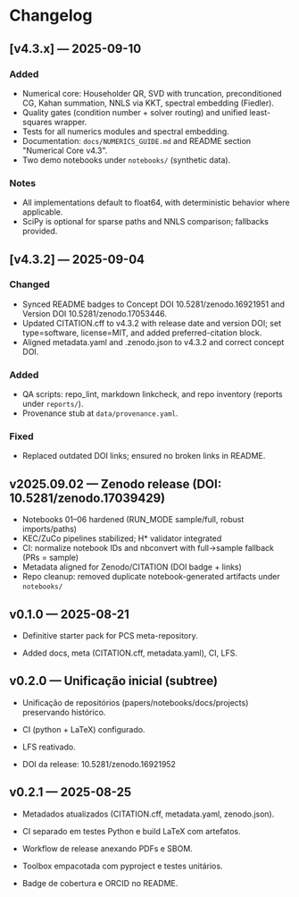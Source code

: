 # Changelog

## [v4.3.x] — 2025-09-10

### Added

- Numerical core: Householder QR, SVD with truncation, preconditioned CG, Kahan summation, NNLS via KKT, spectral embedding (Fiedler).
- Quality gates (condition number + solver routing) and unified least-squares wrapper.
- Tests for all numerics modules and spectral embedding.
- Documentation: `docs/NUMERICS_GUIDE.md` and README section "Numerical Core v4.3".
- Two demo notebooks under `notebooks/` (synthetic data).

### Notes

- All implementations default to float64, with deterministic behavior where applicable.
- SciPy is optional for sparse paths and NNLS comparison; fallbacks provided.

## [v4.3.2] — 2025-09-04

### Changed

* Synced README badges to Concept DOI 10.5281/zenodo.16921951 and Version DOI 10.5281/zenodo.17053446.
* Updated CITATION.cff to v4.3.2 with release date and version DOI; set type=software, license=MIT, and added preferred-citation block.
* Aligned metadata.yaml and .zenodo.json to v4.3.2 and correct concept DOI.

### Added

* QA scripts: repo_lint, markdown linkcheck, and repo inventory (reports under `reports/`).
* Provenance stub at `data/provenance.yaml`.

### Fixed

* Replaced outdated DOI links; ensured no broken links in README.

## v2025.09.02 — Zenodo release (DOI: 10.5281/zenodo.17039429)

- Notebooks 01–06 hardened (RUN_MODE sample/full, robust imports/paths)
- KEC/ZuCo pipelines stabilized; H* validator integrated
- CI: normalize notebook IDs and nbconvert with full→sample fallback (PRs = sample)
- Metadata aligned for Zenodo/CITATION (DOI badge + links)
- Repo cleanup: removed duplicate notebook-generated artifacts under `notebooks/`

## v0.1.0 — 2025-08-21

- Definitive starter pack for PCS meta-repository.

- Added docs, meta (CITATION.cff, metadata.yaml), CI, LFS.

## v0.2.0 — Unificação inicial (subtree)

- Unificação de repositórios (papers/notebooks/docs/projects) preservando histórico.

- CI (python + LaTeX) configurado.

- LFS reativado.

- DOI da release: 10.5281/zenodo.16921952

## v0.2.1 — 2025-08-25

- Metadados atualizados (CITATION.cff, metadata.yaml, zenodo.json).

- CI separado em testes Python e build LaTeX com artefatos.

- Workflow de release anexando PDFs e SBOM.

- Toolbox empacotada com pyproject e testes unitários.

- Badge de cobertura e ORCID no README.
